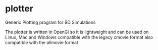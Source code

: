 # plotter
Generic Plotting program for BD Simulations

The plotter is written in OpenGl so it is lightweight
and can be used on Linux, Mac and Windows
compatible with the legacy cmovie format
also compatible with the allmovie format
